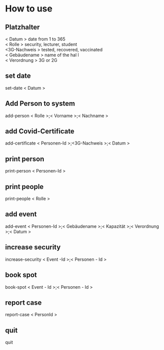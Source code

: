 # How to use

## Platzhalter
< Datum > date from 1 to 365 <br>
< Rolle > security, lecturer, student <br>
<3G-Nachweis > tested, recovered, vaccinated <br>
< Gebäudename > name of the hal l<br>
< Verordnung > 3G or 2G <br>
## set date
set-date < Datum > 

## Add Person to system
add-person < Rolle >;< Vorname >;< Nachname >

## add Covid-Certificate
add-certificate < Personen-Id >;<3G-Nachweis >;< Datum >

## print person
print-person < Personen-Id >

## print people
print-people < Rolle >

## add event
add-event < Personen-Id >;< Gebäudename >;< Kapazität >;< Verordnung >;< Datum >

## increase security
increase-security < Event -Id >;< Personen - Id >

## book spot
book-spot < Event - Id >;< Personen - Id >

## report case
report-case < PersonId >

## quit
quit
